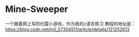 # Mine-Sweeper
一个跟着网上写的扫雷小游戏，作为我的c语言练习
教程的地址是：https://blog.csdn.net/m0_57304511/article/details/121252613

